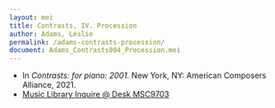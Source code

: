 ```yaml
---
layout: mei
title: Contrasts, IV. Procession
author: Adams, Leslie
permalink: /adams-contrasts-procession/
document: Adams_Contrasts004_Procession.mei
---
```


- In *Contrasts: for piano: 2001.* New York, NY: American Composers Alliance, 2021.
- <a href="https://tufts.primo.exlibrisgroup.com/permalink/01TUN_INST/1kc9gia/alma991018728036003851" target="_blank">Music Library Inquire @ Desk MSC9703</a>
